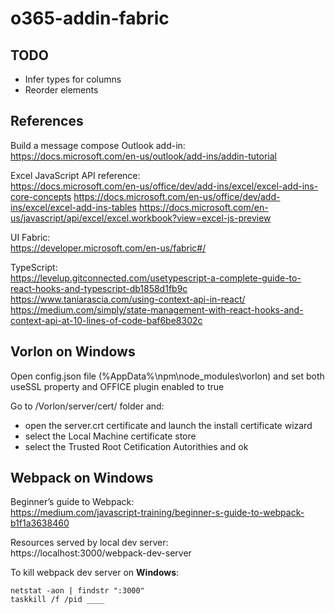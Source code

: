 # o365-addin-fabric

## TODO

- Infer types for columns
- Reorder elements

## References

Build a message compose Outlook add-in:\
https://docs.microsoft.com/en-us/outlook/add-ins/addin-tutorial

Excel JavaScript API reference:\
https://docs.microsoft.com/en-us/office/dev/add-ins/excel/excel-add-ins-core-concepts
https://docs.microsoft.com/en-us/office/dev/add-ins/excel/excel-add-ins-tables
https://docs.microsoft.com/en-us/javascript/api/excel/excel.workbook?view=excel-js-preview

UI Fabric:\
https://developer.microsoft.com/en-us/fabric#/

TypeScript:\
https://levelup.gitconnected.com/usetypescript-a-complete-guide-to-react-hooks-and-typescript-db1858d1fb9c
https://www.taniarascia.com/using-context-api-in-react/
https://medium.com/simply/state-management-with-react-hooks-and-context-api-at-10-lines-of-code-baf6be8302c

## Vorlon on Windows 

Open config.json file (%AppData%\npm\node_modules\vorlon) and set both useSSL property and OFFICE plugin enabled to true

Go to /Vorlon/server/cert/ folder and:
- open the server.crt certificate and launch the install certificate wizard
- select the Local Machine certificate store
- select the Trusted Root Cetification Autorithies and ok

## Webpack on Windows

Beginner’s guide to Webpack:\
https://medium.com/javascript-training/beginner-s-guide-to-webpack-b1f1a3638460

Resources served by local dev server:\
https://localhost:3000/webpack-dev-server

To kill webpack dev server on **Windows**:

    netstat -aon | findstr ":3000"
    taskkill /f /pid ____

